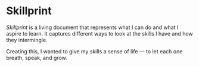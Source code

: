 # Skillprint

*Skillprint* is a living document that represents what I can do and what I aspire to learn. It captures different ways to look at the skills I have and how they intermingle.

Creating this, I wanted to give my skills a sense of life — to let each one breath, speak, and grow.